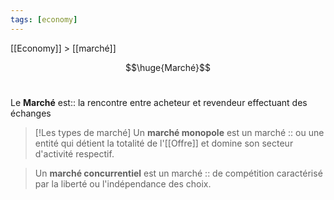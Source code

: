 ```yaml
---
tags: [economy]
---
```

 
 [[Economy]] > [[marché]]

$$\huge{Marché}$$
<br>

Le **Marché** est:: la rencontre entre acheteur et revendeur effectuant des échanges

> [!Les types de marché]
>Un **marché monopole** est un marché :: ou une entité qui détient la totalité de l'[[Offre]] et domine son secteur d'activité respectif.
<!--SR:!2023-02-26,1,190-->
>Un **marché concurrentiel** est un marché :: de compétition caractérisé par la liberté ou l'indépendance des choix.
<!--SR:!2023-02-26,1,190-->

